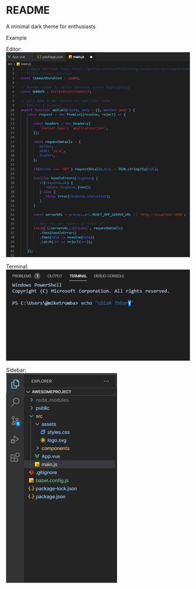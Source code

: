 # README

A minimal dark theme for enthusiasts

Example

Editor:\
<img
src="https://github.com/betu55/Betu-dark-theme/blob/master/icon/previewEditor.png?raw=true"
alt="C# preview screenshot"
/>

Terminal:\
<img
src="https://github.com/betu55/Betu-dark-theme/blob/master/icon/previewTerminal.png?raw=true"
alt="C# preview screenshot"
/>

Sidebar:\
<img
src="https://github.com/betu55/Betu-dark-theme/blob/master/icon/previewSidebar.png?raw=true"
alt="C# preview screenshot"
/>
